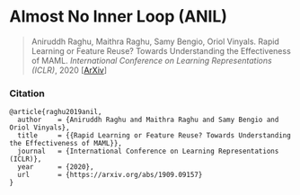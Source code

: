 # Almost No Inner Loop (ANIL)

> Aniruddh Raghu, Maithra Raghu, Samy Bengio, Oriol Vinyals. Rapid Learning or Feature Reuse? Towards Understanding the Effectiveness of MAML. *International Conference on Learning Representations (ICLR)*, 2020 [[ArXiv](https://arxiv.org/abs/1909.09157)]

### Citation

```
@article{raghu2019anil,
  author    = {Aniruddh Raghu and Maithra Raghu and Samy Bengio and Oriol Vinyals},
  title     = {{Rapid Learning or Feature Reuse? Towards Understanding the Effectiveness of MAML}},
  journal   = {International Conference on Learning Representations (ICLR)},
  year      = {2020},
  url       = {https://arxiv.org/abs/1909.09157}
}
```
